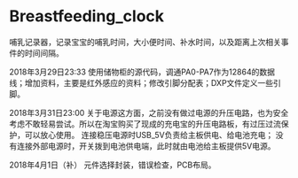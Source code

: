 # Breastfeeding_clock
哺乳记录器，记录宝宝的哺乳时间，大小便时间、补水时间，以及距离上次相关事件的时间间隔。

2018年3月29日23:33
使用储物柜的源代码，调通PA0-PA7作为12864的数据线；增加资料，主要是红外感应的资料；修改引脚分配表；DXP文件定义一些引脚。

2018年3月31日23:00
关于电源这方面，之前没有做过电源的升压电路，也为安全考虑不敢轻易尝试。所以在淘宝购买了现成的充电宝的升压电路板，有过压过流保护，可以放心使用。
连接稳压电源时USB_5V负责给主板供电、给电池充电；
没有连接外部电源时，开关拨到电池供电端，此时就由电池给主板提供5V电源。

2018年4月1日（补）
元件选择封装，错误检查，PCB布局。
